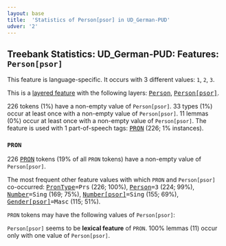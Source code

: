 ```yaml
---
layout: base
title:  'Statistics of Person[psor] in UD_German-PUD'
udver: '2'
---
```


## Treebank Statistics: UD_German-PUD: Features: `Person[psor]`

This feature is language-specific.
It occurs with 3 different values: `1`, `2`, `3`.

This is a <a href="../../u/overview/feat-layers.html">layered feature</a> with the following layers: <tt><a href="de_pud-feat-Person.html">Person</a></tt>, <tt><a href="de_pud-feat-Person-psor.html">Person[psor]</a></tt>.

226 tokens (1%) have a non-empty value of `Person[psor]`.
33 types (1%) occur at least once with a non-empty value of `Person[psor]`.
11 lemmas (0%) occur at least once with a non-empty value of `Person[psor]`.
The feature is used with 1 part-of-speech tags: <tt><a href="de_pud-pos-PRON.html">PRON</a></tt> (226; 1% instances).

### `PRON`

226 <tt><a href="de_pud-pos-PRON.html">PRON</a></tt> tokens (19% of all `PRON` tokens) have a non-empty value of `Person[psor]`.

The most frequent other feature values with which `PRON` and `Person[psor]` co-occurred: <tt><a href="de_pud-feat-PronType.html">PronType</a></tt><tt>=Prs</tt> (226; 100%), <tt><a href="de_pud-feat-Person.html">Person</a></tt><tt>=3</tt> (224; 99%), <tt><a href="de_pud-feat-Number.html">Number</a></tt><tt>=Sing</tt> (169; 75%), <tt><a href="de_pud-feat-Number-psor.html">Number[psor]</a></tt><tt>=Sing</tt> (155; 69%), <tt><a href="de_pud-feat-Gender-psor.html">Gender[psor]</a></tt><tt>=Masc</tt> (115; 51%).

`PRON` tokens may have the following values of `Person[psor]`:


`Person[psor]` seems to be **lexical feature** of `PRON`. 100% lemmas (11) occur only with one value of `Person[psor]`.

